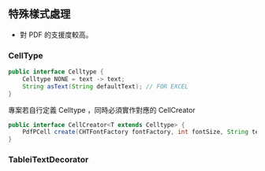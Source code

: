 ## 特殊樣式處理

* 對 PDF 的支援度較高。

### CellType

``` JAVA
public interface Celltype {
    Celltype NONE = text -> text;
    String asText(String defaultText); // FOR EXCEL
}
```

專案若自行定義 Celltype ，同時必須實作對應的 CellCreator

``` java 
public interface CellCreator<T extends Celltype> {
    PdfPCell create(CHTFontFactory fontFactory, int fontSize, String text, T cellType, Paragraph paragraph);
}
```





### TableiTextDecorator